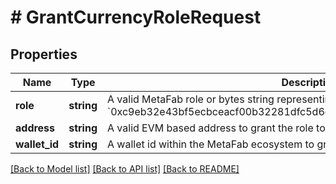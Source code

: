 # # GrantCurrencyRoleRequest

## Properties

Name | Type | Description | Notes
------------ | ------------- | ------------- | -------------
**role** | **string** | A valid MetaFab role or bytes string representing a role, such as &#x60;minter&#x60; or &#x60;0xc9eb32e43bf5ecbceacf00b32281dfc5d6d700a0db676ea26ccf938a385ac3b7&#x60; |
**address** | **string** | A valid EVM based address to grant the role to. | [optional]
**wallet_id** | **string** | A wallet id within the MetaFab ecosystem to grant the role to. | [optional]

[[Back to Model list]](../../README.md#models) [[Back to API list]](../../README.md#endpoints) [[Back to README]](../../README.md)
